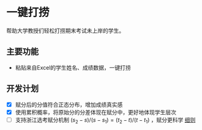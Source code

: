 # 一键打捞
帮助大学教授们轻松打捞期末考试未上岸的学生。

## 主要功能

- 粘贴来自Excel的学生姓名、成绩数据，一键打捞


## 开发计划

- [x] 赋分后的分值符合正态分布，增加成绩真实感
- [x] 使用累积概率，将原始分的分差体现在赋分中，更好地体现学生层次
- [ ] 支持浙江选考赋分机制 $(s_2-s)/(s-s_1 )=(t_2-t)/(t-t_1 )$ ，赋分更科学 [细则](https://www.zj.gov.cn/art/2021/2/26/art_1229400168_59084862.html)
